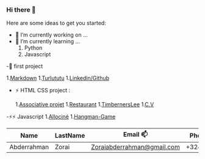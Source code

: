 ### Hi there 👋


Here are some ideas to get you started:

- 🔭 I’m currently working on ...
- 🌱 I’m currently learning ...
  1. Python
  1. Javascript
  
 
-🌱 first project

1.[Markdown](https://abderzorai.github.io/exercice-markdown/)
1.[Turlututu](https://abderzorai.github.io/Turlututu/)
1.[Linkedin/Github](https://abderzorai.github.io/)


- ⚡ HTML CSS project : 
 
  1.[Associative projet](https://abderzorai.github.io/medecinmonde/)
  1.[Restaurant](https://abderzorai.github.io/restaurant-css-framework/)
  1.[TimbernersLee](https://abderzorai.github.io/timbernerslee/)
  1.[C.V](https://abderzorai.github.io/mycv/)

-⚡⚡ Javascript
 1.[Allociné](https://abderzorai.github.io/frontend-AllezCine/)
 1.[Hangman-Game](https://abderzorai.github.io/Hangman/)
 
 
 


Name | LastName | Email 📫    | Phone number
------- | ---------------- | ---------- | ---------:
Abderrahman  | Zorai | Zoraiabderrahman@gmail.com | +32488692372

